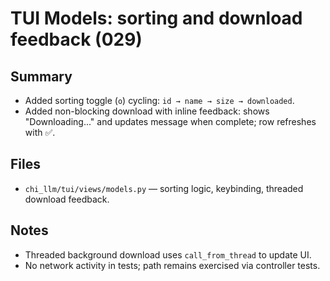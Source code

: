# TUI Models: sorting and download feedback (029)

## Summary
- Added sorting toggle (`o`) cycling: `id → name → size → downloaded`.
- Added non-blocking download with inline feedback: shows "Downloading..." and updates message when complete; row refreshes with ✅.

## Files
- `chi_llm/tui/views/models.py` — sorting logic, keybinding, threaded download feedback.

## Notes
- Threaded background download uses `call_from_thread` to update UI.
- No network activity in tests; path remains exercised via controller tests.


